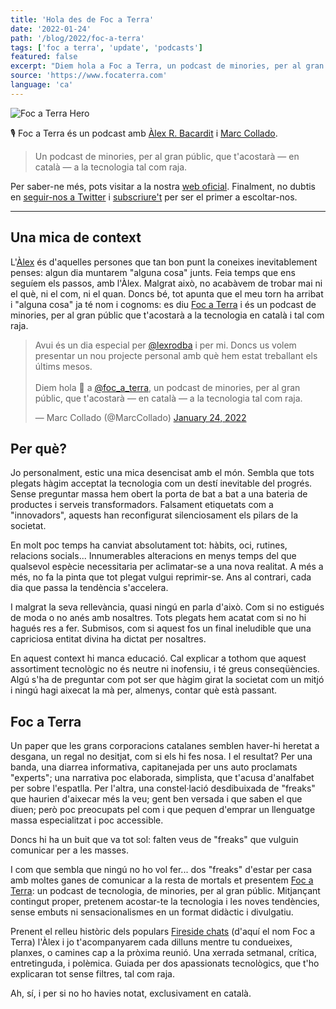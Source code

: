 ```yaml
---
title: 'Hola des de Foc a Terra'
date: '2022-01-24'
path: '/blog/2022/foc-a-terra'
tags: ['foc a terra', 'update', 'podcasts']
featured: false
excerpt: "Diem hola a Foc a Terra, un podcast de minories, per al gran públic, que t'acostarà — en català — a la tecnologia tal com raja. El teu company de viatge setmanal t'explicarà la tecnologia i les noves tendències, sense embuts ni sensacionalismes."
source: 'https://www.focaterra.com'
language: 'ca'
---
```


![Foc a Terra Hero](../../../images/foc-a-terra-hero.jpg 'Foc a Terra Hero')

🎙 Foc a Terra és un podcast amb [Àlex R. Bacardit](https://twitter.com/lexrodba) i [Marc Collado](https://twitter.com/MarcCollado).

> Un podcast de minories, per al gran públic, que t'acostarà — en català — a la tecnologia tal com raja.

Per saber-ne més, pots visitar a la nostra [web oficial](https://www.focaterra.com). Finalment, no dubtis en [seguir-nos a Twitter](https://twitter.com/foc_a_terra) i [subscriure't](https://podcasts.apple.com/es/podcast/foc-a-terra/id1604172036) per ser el primer a escoltar-nos.

---

## Una mica de context

L'[Àlex](https://www.alexrodba.com) és d'aquelles persones que tan bon punt la coneixes inevitablement penses: algun dia muntarem "alguna cosa" junts. Feia temps que ens seguíem els passos, amb l'Àlex. Malgrat això, no acabàvem de trobar mai ni el què, ni el com, ni el quan. Doncs bé, tot apunta que el meu torn ha arribat i "alguna cosa" ja té nom i cognoms: es diu [Foc a Terra](https://rss.com/podcasts/focaterra/) i és un podcast de minories, per al gran públic que t'acostarà a la tecnologia en català i tal com raja.

<blockquote class="twitter-tweet"><p lang="ca" dir="ltr">Avui és un dia especial per <a href="https://twitter.com/lexrodba?ref_src=twsrc%5Etfw">@lexrodba</a> i per mi. Doncs us volem presentar un nou projecte personal amb què hem estat treballant els últims mesos.<br><br>Diem hola 👋 a <a href="https://twitter.com/foc_a_terra?ref_src=twsrc%5Etfw">@foc_a_terra</a>, un podcast de minories, per al gran públic, que t&#39;acostarà — en català — a la tecnologia tal com raja.</p>&mdash; Marc Collado (@MarcCollado) <a href="https://twitter.com/MarcCollado/status/1485555611190321156?ref_src=twsrc%5Etfw">January 24, 2022</a></blockquote>

## Per què?

Jo personalment, estic una mica desencisat amb el món. Sembla que tots plegats hàgim acceptat la tecnologia com un destí inevitable del progrés. Sense preguntar massa hem obert la porta de bat a bat a una bateria de productes i serveis transformadors. Falsament etiquetats com a "innovadors", aquests han reconfigurat silenciosament els pilars de la societat.

En molt poc temps ha canviat absolutament tot: hàbits, oci, rutines, relacions socials... Innumerables alteracions en menys temps del que qualsevol espècie necessitaria per aclimatar-se a una nova realitat. A més a més, no fa la pinta que tot plegat vulgui reprimir-se. Ans al contrari, cada dia que passa la tendència s'accelera.

I malgrat la seva rellevància, quasi ningú en parla d'això. Com si no estigués de moda o no anés amb nosaltres. Tots plegats hem acatat com si no hi hagués res a fer. Submisos, com si aquest fos un final ineludible que una capriciosa entitat divina ha dictat per nosaltres.

En aquest context hi manca educació. Cal explicar a tothom que aquest assortiment tecnològic no és neutre ni inofensiu, i té greus conseqüències. Algú s'ha de preguntar com pot ser que hàgim girat la societat com un mitjó i ningú hagi aixecat la mà per, almenys, contar què està passant.

## Foc a Terra

Un paper que les grans corporacions catalanes semblen haver-hi heretat a desgana, un regal no desitjat, com si els hi fes nosa. I el resultat? Per una banda, una diarrea informativa, capitanejada per uns auto proclamats "experts"; una narrativa poc elaborada, simplista, que t'acusa d'analfabet per sobre l'espatlla. Per l'altra, una constel·lació desdibuixada de "freaks" que haurien d'aixecar més la veu; gent ben versada i que saben el que diuen; però poc preocupats pel com i que pequen d'emprar un llenguatge massa especialitzat i poc accessible.

Doncs hi ha un buit que va tot sol: falten veus de "freaks" que vulguin comunicar per a les masses.

I com que sembla que ningú no ho vol fer... dos "freaks" d'estar per casa amb moltes ganes de comunicar a la resta de mortals et presentem [Foc a Terra](https://rss.com/podcasts/focaterra/): un podcast de tecnologia, de minories, per al gran públic. Mitjançant contingut proper, pretenem acostar-te la tecnologia i les noves tendències, sense embuts ni sensacionalismes en un format didàctic i divulgatiu.

Prenent el relleu històric dels populars [Fireside chats](https://en.wikipedia.org/wiki/Fireside_chats) (d'aquí el nom Foc a Terra) l'Àlex i jo t'acompanyarem cada dilluns mentre tu condueixes, planxes, o camines cap a la pròxima reunió. Una xerrada setmanal, crítica, entretinguda, i polèmica. Guiada per dos apassionats tecnològics, que t'ho explicaran tot sense filtres, tal com raja.

Ah, sí, i per si no ho havies notat, exclusivament en català.
